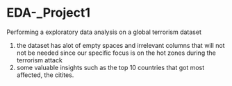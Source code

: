 # EDA-_Project1
Performing a exploratory data analysis on a global terrorism dataset
1. the dataset has alot of empty spaces and irrelevant columns that will not not be needed since our specific focus is on the hot zones during the terrorism attack
2. some valuable insights such as the top 10 countries that got most affected, the citites.
